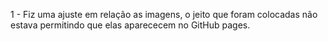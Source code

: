 1 - Fiz uma ajuste em relação as imagens, o jeito que foram colocadas não estava permitindo que elas aparececem no GitHub pages.
